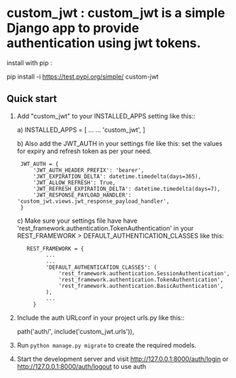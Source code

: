custom_jwt : custom_jwt is a simple Django app to provide authentication using jwt tokens.
============================================================================================


install with pip :

pip install -i https://test.pypi.org/simple/ custom-jwt



Quick start
-----------

1. Add "custom_jwt" to your INSTALLED_APPS setting like this::

   a)    INSTALLED_APPS = [
          ...
          ...
          'custom_jwt',
        ]
    
   b) Also add the JWT_AUTH in your settings file like this:
      set the values for expiry and refresh token as per your need.
        
        JWT_AUTH = {
            'JWT_AUTH_HEADER_PREFIX': 'bearer',
            'JWT_EXPIRATION_DELTA': datetime.timedelta(days=365),
            'JWT_ALLOW_REFRESH': True,
            'JWT_REFRESH_EXPIRATION_DELTA': datetime.timedelta(days=7),
            'JWT_RESPONSE_PAYLOAD_HANDLER': 'custom_jwt.views.jwt_response_payload_handler',
        }
        
   c) Make sure your settings file have have 'rest_framework.authentication.TokenAuthentication' in your 
      REST_FRAMEWORK > DEFAULT_AUTHENTICATION_CLASSES like this:
     
          REST_FRAMEWORK = {
                ...
                ...
                'DEFAULT_AUTHENTICATION_CLASSES': (
                    'rest_framework.authentication.SessionAuthentication',
                    'rest_framework.authentication.TokenAuthentication',
                    'rest_framework.authentication.BasicAuthentication',
                ),
                ...
            }
    
    
2. Include the auth URLconf in your project urls.py like this::

    path('auth/', include('custom_jwt.urls')),

3. Run `python manage.py migrate` to create the required models.

4. Start the development server and visit http://127.0.0.1:8000/auth/login or http://127.0.0.1:8000/auth/logout
   to use auth
   
